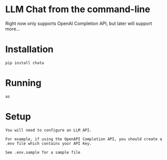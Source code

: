 # LLM Chat from the command-line

Right now only supports OpenAI Completion API, but later will support more...

# Installation

    pip install chata

# Running

    as

# Setup

    You will need to configure an LLM API.

    For example, if using the OpenAPI Completion API, you should create a .env file which contains your API Key.
    
    See .env.sample for a sample file
